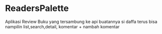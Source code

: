 # ReadersPalette

Aplikasi Review Buku yang tersambung ke api buatannya si daffa terus bisa nampilin list,search,detail, komentar + nambah komentar
